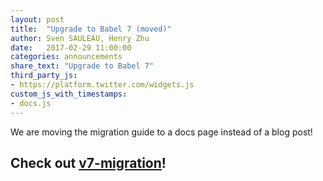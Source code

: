 ```yaml
---
layout: post
title:  "Upgrade to Babel 7 (moved)"
author: Sven SAULEAU, Henry Zhu
date:   2017-02-29 11:00:00
categories: announcements
share_text: "Upgrade to Babel 7"
third_party_js:
- https://platform.twitter.com/widgets.js
custom_js_with_timestamps:
- docs.js
---
```


We are moving the migration guide to a docs page instead of a blog post!

## Check out [v7-migration](/v7-migration.md)!
